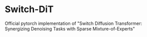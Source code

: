 # Switch-DiT
Official pytorch implementation of "Switch Diffusion Transformer: Synergizing Denoising Tasks with Sparse Mixture-of-Experts"
